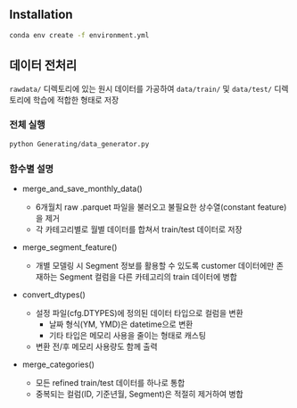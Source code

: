 ## Installation
```bash
conda env create -f environment.yml
```

## 데이터 전처리

`rawdata/` 디렉토리에 있는 원시 데이터를 가공하여 `data/train/` 및 `data/test/` 디렉토리에 학습에 적합한 형태로 저장

### 전체 실행
```bash
python Generating/data_generator.py
```

### 함수별 설명

- merge_and_save_monthly_data()
  - 6개월치 raw .parquet 파일을 불러오고 불필요한 상수열(constant feature)을 제거
  - 각 카테고리별로 월별 데이터를 합쳐서 train/test 데이터로 저장

- merge_segment_feature()
  - 개별 모델링 시 Segment 정보를 활용할 수 있도록 customer 데이터에만 존재하는 Segment 컬럼을 다른 카테고리의 train 데이터에 병합

- convert_dtypes()
  - 설정 파일(cfg.DTYPES)에 정의된 데이터 타입으로 컬럼을 변환
    - 날짜 형식(YM, YMD)은 datetime으로 변환
    - 기타 타입은 메모리 사용을 줄이는 형태로 캐스팅
  - 변환 전/후 메모리 사용량도 함께 출력

- merge_categories()
  - 모든 refined train/test 데이터를 하나로 통합
  - 중복되는 컬럼(ID, 기준년월, Segment)은 적절히 제거하여 병합
